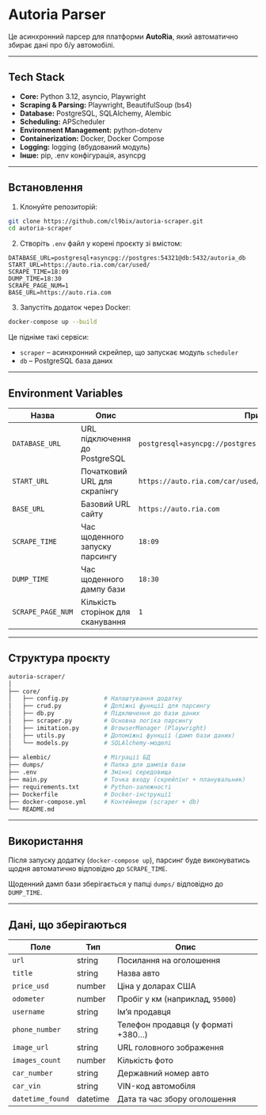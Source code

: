 # Autoria Parser

Це асинхронний парсер для платформи **AutoRia**, який автоматично збирає дані про б/у автомобілі.

---

## Tech Stack

- **Core:** Python 3.12, asyncio, Playwright  
- **Scraping & Parsing:** Playwright, BeautifulSoup (bs4)  
- **Database:** PostgreSQL, SQLAlchemy, Alembic  
- **Scheduling:** APScheduler  
- **Environment Management:** python-dotenv  
- **Containerization:** Docker, Docker Compose  
- **Logging:** logging (вбудований модуль)  
- **Інше:** pip, .env конфігурація, asyncpg

---

## Встановлення

1. Клонуйте репозиторій:

```bash
git clone https://github.com/cl9bix/autoria-scraper.git
cd autoria-scraper
```

2. Створіть `.env` файл у корені проєкту зі вмістом:

```env
DATABASE_URL=postgresql+asyncpg://postgres:54321@db:5432/autoria_db
START_URL=https://auto.ria.com/car/used/
SCRAPE_TIME=18:09
DUMP_TIME=18:30
SCRAPE_PAGE_NUM=1
BASE_URL=https://auto.ria.com
```

3. Запустіть додаток через Docker:

```bash
docker-compose up --build
```

Це підніме такі сервіси:

- `scraper` – асинхронний скрейпер, що запускає модуль `scheduler`  
- `db` – PostgreSQL база даних

---

## Environment Variables

| Назва              | Опис                                      | Приклад                                                 |
|--------------------|-------------------------------------------|----------------------------------------------------------|
| `DATABASE_URL`     | URL підключення до PostgreSQL             | `postgresql+asyncpg://postgres:54321@localhost:5432/autoria_db` |
| `START_URL`        | Початковий URL для скрапінгу              | `https://auto.ria.com/car/used/`                         |
| `BASE_URL`         | Базовий URL сайту                         | `https://auto.ria.com`                                   |
| `SCRAPE_TIME`      | Час щоденного запуску парсингу            | `18:09`                                                  |
| `DUMP_TIME`        | Час щоденного дампу бази                  | `18:30`                                                  |
| `SCRAPE_PAGE_NUM`  | Кількість сторінок для сканування         | `1`                                                      |

---

## Структура проєкту

```bash
autoria-scraper/
│
├── core/
│   ├── config.py          # Налаштування додатку
│   ├── crud.py            # Допіжні функції для парсингу
│   ├── db.py              # Підключення до бази даних
│   ├── scraper.py         # Основна логіка парсингу
│   ├── imitation.py       # BrowserManager (Playwright)
│   ├── utils.py           # Допоміжні функції (дамп бази даних)
│   └── models.py          # SQLAlchemy-моделі
│
├── alembic/               # Міграції БД 
├── dumps/                 # Папка для дампів бази
├── .env                   # Змінні середовища
├── main.py                # Точка входу (скрейпінг + планувальник)
├── requirements.txt       # Python-залежності
├── Dockerfile             # Docker-інструкції
├── docker-compose.yml     # Контейнери (scraper + db)
└── README.md             
```

---

## Використання

Після запуску додатку (`docker-compose up`), парсинг буде виконуватись щодня автоматично відповідно до `SCRAPE_TIME`.

Щоденний дамп бази зберігається у папці `dumps/` відповідно до `DUMP_TIME`.

---

## Дані, що зберігаються

| Поле             | Тип       | Опис                                        |
|------------------|-----------|---------------------------------------------|
| `url`            | string    | Посилання на оголошення                     |
| `title`          | string    | Назва авто                                  |
| `price_usd`      | number    | Ціна у доларах США                          |
| `odometer`       | number    | Пробіг у км (наприклад, `95000`)            |
| `username`       | string    | Ім’я продавця                               |
| `phone_number`   | string    | Телефон продавця (у форматі +380…)          |
| `image_url`      | string    | URL головного зображення                    |
| `images_count`   | number    | Кількість фото                              |
| `car_number`     | string    | Державний номер авто                        |
| `car_vin`        | string    | VIN-код автомобіля                          |
| `datetime_found` | datetime  | Дата та час збору оголошення                |